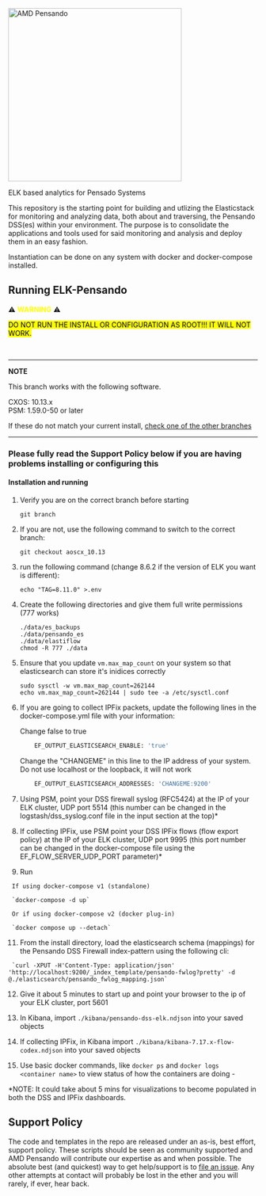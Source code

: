 <img src="https://th.bing.com/th/id/OIP.CwPiU5tKuxQpL4ZMRSoVIQAAAA?pid=ImgDet&rs=1" alt="AMD Pensando" width="350"/>


ELK based analytics for Pensado Systems

This repository is the starting point for building and utlizing the Elasticstack for monitoring and analyzing
data, both about and traversing, the Pensando DSS(es) within your environment.  The purpose is to consolidate the
applications and tools used for said monitoring and analysis and deploy them in an easy fashion.

Instantiation can be done on any system with docker and docker-compose installed.

## Running ELK-Pensando


:warning: <span style="color:yellow">**WARNING**</span> :warning:

<mark>DO NOT RUN THE INSTALL OR CONFIGURATION AS ROOT!!!  IT WILL NOT WORK. </mark>


<br/>

---
**NOTE**

This branch works with the following software. <br/>

CXOS: 10.13.x <br/>
PSM:  1.59.0-50 or later

If these do not match your current install, [check one of the other branches](https://github.com/amd/pensando-elk/branches)

---
  ### Please fully read the Support Policy below if you are having problems installing or configuring this

  #### Installation and running

  1. Verify you are on the correct branch before starting
        ```
        git branch
        ```

  2. If you are not, use the following command to switch to the correct branch:
        ```
        git checkout aoscx_10.13
        ```

  3. run the following command (change 8.6.2 if the version of ELK you want is different):
      ```
      echo "TAG=8.11.0" >.env
      ```

  4. Create the following directories and give them full write permissions (777 works)
      ```
      ./data/es_backups
      ./data/pensando_es
      ./data/elastiflow
      chmod -R 777 ./data
      ```

  5. Ensure that you update ```vm.max_map_count``` on your system so that elasticsearch can store it's inidices correctly
      ```
      sudo sysctl -w vm.max_map_count=262144
      echo vm.max_map_count=262144 | sudo tee -a /etc/sysctl.conf
      ```

  6. If you are going to collect IPFix packets, update the following lines in the docker-compose.yml file with your information:


        Change false to true
        ``` bash
            EF_OUTPUT_ELASTICSEARCH_ENABLE: 'true'
        ```

        Change the "CHANGEME" in this line to the IP address of your system.  Do not use localhost or the loopback, it will not work
        ``` bash
            EF_OUTPUT_ELASTICSEARCH_ADDRESSES: 'CHANGEME:9200'
        ```

  7. Using PSM, point your DSS firewall syslog (RFC5424) at the IP of your ELK cluster, UDP port 5514  (this number can be changed in the logstash/dss_syslog.conf file in the input section at the top)*

  8. If collecting IPFix, use PSM point your DSS IPFix flows (flow export policy) at the IP of your ELK cluster, UDP port 9995  (this port number can be changed in the docker-compose file using the EF_FLOW_SERVER_UDP_PORT parameter)*

  10. Run

     If using docker-compose v1 (standalone)

     `docker-compose -d up`

     Or if using docker-compose v2 (docker plug-in)

     `docker compose up --detach`

  11. From the install directory, load the elasticsearch schema (mappings) for the Pensando DSS Firewall index-pattern using the following cli:

     `curl -XPUT -H'Content-Type: application/json' 'http://localhost:9200/_index_template/pensando-fwlog?pretty' -d @./elasticsearch/pensando_fwlog_mapping.json`

  12. Give it about 5 minutes to start up and point your browser to the ip of your ELK cluster, port 5601

  13. In Kibana, import ```./kibana/pensando-dss-elk.ndjson``` into your saved objects

  14. If collecting IPFix, in Kibana import ```./kibana/kibana-7.17.x-flow-codex.ndjson``` into your saved objects

  15. Use basic docker commands, like ```docker ps``` and ```docker logs <container name>``` to view status of how the containers are doing -

*NOTE: It could take about 5 mins for visualizations to become populated in both the DSS and IPFix dashboards.

## Support Policy
The code and templates in the repo are released under an as-is, best effort, support policy. These scripts should be seen as community supported and AMD Pensando will contribute our expertise as and when possible. The absolute best (and quickest) way to get help/support is to [file an issue](https://github.com/amd/cx10000-elastic/issues).  Any other attempts at contact will probably be lost in the ether and you will rarely, if ever, hear back.
